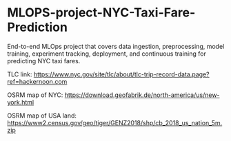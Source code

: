 # MLOPS-project-NYC-Taxi-Fare-Prediction
End-to-end MLOps project that covers data ingestion, preprocessing, model training, experiment tracking, deployment, and continuous training for predicting NYC taxi fares.


TLC link:
https://www.nyc.gov/site/tlc/about/tlc-trip-record-data.page?ref=hackernoon.com

OSRM map of NYC:
https://download.geofabrik.de/north-america/us/new-york.html

OSRM map of USA land:
https://www2.census.gov/geo/tiger/GENZ2018/shp/cb_2018_us_nation_5m.zip